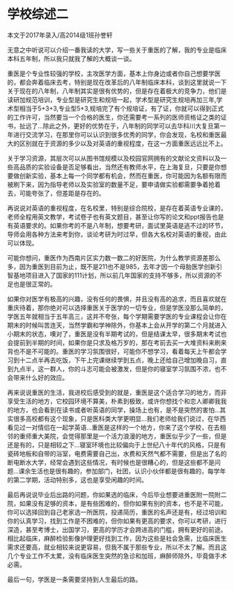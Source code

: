 
# 学校综述二  

>   

本文于2017年录入/高2014级1班孙誉轩



无意之中听说可以介绍一番我读的大学，写一些关于重医的了解，我的专业是临床本科五年制，所以我只就我了解的大概谈一谈。



重医是个专业性较强的学校，主攻医学方面，基本上你身边或者你自己想要学医的，都会奔着临床去考，特别是现在改革后的八年制临床本科，谈到这里就说一下关于现在的八年制，八年制其实是很有优势的，但是存在着极大的竞争力，他们是读研加规范培训，专业型是研究生和规培一起，学术型是研究生规培再加三年,学术型相当于5+3+3,专业型5+3,规培完了有个规培证，有了证，你就可以得到正式的工作许可，当然要当一个合格的医生，你还需要考一系列的医师资格证之类的证书，扯远了…除此之外，更好的优势在于，八年制的同学可以去华科川大复旦第一年进行交流学习，在那里你可以认识到很多优秀的同学，你会发现，名校和重医最大的区别就在于资源的多少以及对英语的重视程度，在这一方面重医远远比不上。

关于学习资源，其层次可以从图书馆规模以及校园官网拥有的文献论文资料以及一些高品质的实验设备是否足够看出，当然还有教师水平，在上海复旦，只要是你想要做创新实验，基本上每一个同学都有机会，然而在重医，你可能因为名额有限而被刷下来，因为指导老师以及实验室的数量不足，要申请做实验都需要争着抢着去，可能夸张了，但差距是存在的。

再说说对英语的重视程度，在名校里，特别是综合院校，是存在着英语专业课的，老师全程用英文教学，考试卷子也有英文题目，甚至让你写的论文和ppt报告也是有英语要求的。如果你考的不是八年制，想要考研，面试里英语是逃不过的环节，导师会用各种方法来考到你，谈论考研为时过早，但各大名校对英语的重视，由此可以体现。

可能你想问，重医作为西南片区实力数一数二的好医院，为什么教学资源差那么多，因为重医到目前为止，既不是211也不是985，去年才因一个母胎医学创新引智基地项目进入了国家的111计划，所以前几年国家的支持不够多，所以资源的不足也是很正常的。



如果你对医学有极高的兴趣，没有任何的畏惧，并且没有高的追求，而且喜欢就在重庆待着，那你绝对可以选择重医关于医学的一切专业，但是学医没那么简单的，学医五年就相当于五年高三，这并不夸张，每个学期需要学医的专业课程会让你在期末的时候叫苦连天，当然学霸和学神除外，你基本上会从开学的第二个月就进入小期末的状态，噢对了，重医是没有半期考试的，但是结课太早，很多期末考试也会提前到半期的时间，如果你是只求及格万岁的，那在考前去买一大堆资料来刷来背也不是不可能的。重医的学习氛围很好，可能你不想学习，看着每天上午都会学习到十二点半再去吃饭，下午上完课继续学到五点，晚上还给自己增加晚自习，直到九点半，这一群人，你的斗志可能会被激发，但是你的寝室学习氛围不浓，也不会带来什么好的效应。



再来说说重医的生活，我进校后感受到的就是，重医是这个适合学习的地方，而非享受生活的地方，它校园环境不算美，朴素到极致，或许你想找个和恋人卿卿我我的地方，也会看到在读书或者听英语的同学，操场上也有，是不是突然的害怕…其实很多高校都有这个现象，只是医科类大学更明显…我们老师给我们说过，在华西看见过一对情侣在一起学英语…重医是这样的一个地方，你来了这个学校，在去相邻的重师重大美院，会觉得那里是一个活力浪漫的地方，重医似乎少了一些，但是还是有的，只是相较之下…寝室环境也比较偏向于上世纪八十年代的风格，只是有瓷砖地板和自带的浴室，电费需要自己出，水费和天然气都不需要，但是出了名的断电断水大学，经常会遇到这些情况，有时候也是很糟心的，但是这些都不是问题…课余生活也是很有趣的，参加部门，社团，认识小伙伴都是很有趣的，每学年的第二学期，活动特别多，这也是享受闲趣的时间。

最后再说说毕业后出路的问题，你如果选的临床，今后毕业想要进重医附一院附二院，如果没有足够的资本，是有些困难的，但你如果有别的资本，也不是不可能，你可以选择回到自己老家选一所医院，投递简历，重医的名声还是有，经过培训和你的认真学习，找到工作是不困难的，但你如果有更高的要求，你可以考研，进行深造，甚至考博士，出国学习，更高的学历才会跨进高的门槛，拥有更好的前途。相比起临床，麻醉检验影像护理更好找到工作，因为这些是社会急需，比临床医生需求还要高，就业相较来说更容易，但我不属于那些专业，所以不太了解。而且这几个专业工作不太累，没有临床医生突然的急诊和加班，麻醉师除外，毕竟做手术必需。

最后一句，学医是一条需要坚持到人生最后的路。




